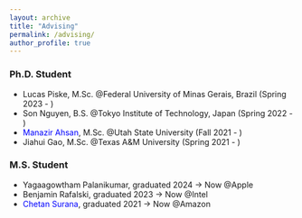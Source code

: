 ```yaml
---
layout: archive
title: "Advising"
permalink: /advising/
author_profile: true
---
```



<h3> Ph.D. Student </h3>
  <ul>
  <li>Lucas Piske, M.Sc. @Federal University of Minas Gerais, Brazil (Spring 2023 - )
 </li>
   <li>Son Nguyen, B.S. @Tokyo Institute of Technology, Japan (Spring 2022 - )
 </li>
  <li> <a href="https://manazirahsan.wixsite.com/self" style="color:blue; text-decoration: none">Manazir Ahsan</a>,  M.Sc. @Utah State University (Fall 2021 - )
  </li>
  <li>Jiahui Gao, M.Sc. @Texas A&M University (Spring 2021 - ) 
</ul>


<h3> M.S. Student </h3>
  <ul>
      <li> Yagaagowtham Palanikumar,  graduated 2024 &rarr; Now @Apple</li>
    <li> Benjamin Rafalski,  graduated 2023 &rarr; Now @Intel</li>
  <li> <a href="https://chetan015.github.io/" style="color:blue; text-decoration: none"> Chetan Surana</a>,  graduated 2021 &rarr; Now @Amazon</li>
</ul>
